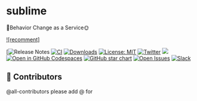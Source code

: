 # sublime
🧠Behavior Change as a Service🌞


[![recomment]](https://ideas.subconscious.ai/)

[![Release Notes](https://docs.google.com/document/d/1BVZsVeQnk9AMC1zxN3pw_LPjOKrEtBVPXmmiqTDdzVs/edit#heading=h.cok4hkezrxg)
[![CI]()]()
[![Downloads](https://static.pepy.tech/badge/langchain/month)](https://pepy.tech/project/langchain)
[![License: MIT](https://img.shields.io/badge/License-MIT-yellow.svg)](https://opensource.org/licenses/MIT)
[![Twitter](https://img.shields.io/twitter/url/https/twitter.com/langchainai.svg?style=social&label=Follow%20%40LangChainAI)](https://twitter.com/langchainai)
[![](https://dcbadge.vercel.app/api/server/6adMQxSpJS?compact=true&style=flat)](https://discord.com/invite/3bgj4ZhABz)
[![Open in GitHub Codespaces](https://github.com/codespaces/badge.svg)](https://codespaces.new/langchain-ai/langchain)
[![GitHub star chart](https://img.shields.io/github/stars/langchain-ai/langchain?style=social)](https://star-history.com/#Subconscious-ai/sublime/)
[![Open Issues](https://img.shields.io/github/issues-raw/langchain-ai/langchain)](https://github.com/Subconscious-ai/sublime/issues)
[![Slack](https://img.shields.io/badge/slack--channel-blue?logo=slack)]()

<!-- [![Go Reference](https://pkg.go.dev/badge/github.com/weaviate/weaviate.svg)](https://pkg.go.dev/github.com/weaviate/weaviate)
[![Build Status](https://github.com/weaviate/weaviate/actions/workflows/.github/workflows/pull_requests.yaml/badge.svg?branch=main)](https://github.com/weaviate/weaviate/actions/workflows/.github/workflows/pull_requests.yaml)
[![Go Report Card](https://goreportcard.com/badge/github.com/weaviate/weaviate)](https://goreportcard.com/report/github.com/weaviate/weaviate)
[![Coverage Status](https://codecov.io/gh/weaviate/weaviate/branch/main/graph/badge.svg)](https://codecov.io/gh/weaviate/weaviate)
[![Slack](https://img.shields.io/badge/slack--channel-blue?logo=slack)](https://weaviate.io/slack)
[![GitHub Tutorials](https://img.shields.io/badge/Weaviate_Tutorials-green)](https://github.com/weaviate-tutorials/) 
[![Open in Dev Containers](https://img.shields.io/static/v1?label=Dev%20Containers&message=Open&color=blue&logo=visualstudiocode)](https://vscode.dev/redirect?url=vscode://ms-vscode-remote.remote-containers/cloneInVolume?url=https://github.com/langchain-ai/langchain)-->


## 🌟 Contributors

<!-- ALL-CONTRIBUTORS-LIST:START - Do not remove or modify this section -->
<!-- prettier-ignore-start -->
<!-- markdownlint-disable -->
@all-contributors please add @<username> for <contributions>
<!-- markdownlint-restore -->
<!-- prettier-ignore-end -->

<!-- ALL-CONTRIBUTORS-LIST:END -->
